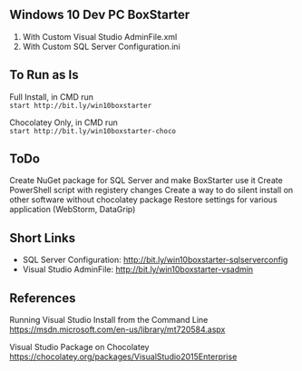 ## Windows 10 Dev PC BoxStarter

1. With Custom Visual Studio AdminFile.xml
2. With Custom SQL Server Configuration.ini

## To Run as Is
  Full Install, in CMD run   
  ```start http://bit.ly/win10boxstarter```   
  
  Chocolatey Only, in CMD run   
  ```start http://bit.ly/win10boxstarter-choco```

## ToDo   

   Create NuGet package for SQL Server and make BoxStarter use it
   Create PowerShell script with registery changes
   Create a way to do silent install on other software without chocolatey package
   Restore settings for various application (WebStorm, DataGrip)
  
## Short Links
- SQL Server Configuration: http://bit.ly/win10boxstarter-sqlserverconfig
- Visual Studio AdminFile: http://bit.ly/win10boxstarter-vsadmin

## References

Running Visual Studio Install from the Command Line
https://msdn.microsoft.com/en-us/library/mt720584.aspx

Visual Studio Package on Chocolatey
https://chocolatey.org/packages/VisualStudio2015Enterprise

